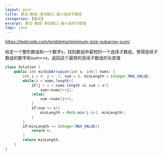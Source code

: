 ```yaml
---
layout: post
title: 算法-数组-滑动窗口-最小连续子数组
categories: [面试]
excerpt: 算法-数组-滑动窗口-最小连续子数组
tags: java
---
```

https://leetcode.com/problems/minimum-size-subarray-sum/

给定一个整形数组和一个数字s，找到数组中最短的一个连续子数组，使得连续子数组的数字和sum>=s，返回这个最短的连续子数组的长度值

```java
class Solution {
    public int minSubArrayLen(int s, int[] nums) {
        int i = 0, j = -1, sum = 0, minLength = Integer.MAX_VALUE;
        while(i < nums.length){
            if(j + 1 < nums.length && sum < s){
                sum+=nums[++j];
            }else{
                sum-=nums[i++];
            }
            if(sum >= s){
                minLength = Math.min(j-i+1, minLength);
            }
        }
        if(minLength == Integer.MAX_VALUE){
            return 0;
        }
        return minLength;
    }
}
```


